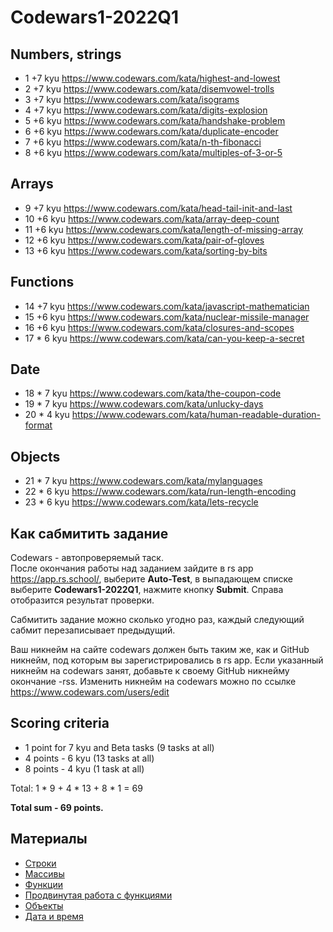# Codewars1-2022Q1

## Numbers, strings
 * 1 +7 kyu https://www.codewars.com/kata/highest-and-lowest
 * 2 +7 kyu https://www.codewars.com/kata/disemvowel-trolls
 * 3 +7 kyu https://www.codewars.com/kata/isograms
 * 4 +7 kyu https://www.codewars.com/kata/digits-explosion
 * 5 +6 kyu https://www.codewars.com/kata/handshake-problem
 * 6 +6 kyu https://www.codewars.com/kata/duplicate-encoder
 * 7 +6 kyu https://www.codewars.com/kata/n-th-fibonacci
 * 8 +6 kyu https://www.codewars.com/kata/multiples-of-3-or-5
## Arrays
 * 9 +7 kyu https://www.codewars.com/kata/head-tail-init-and-last
* 10 +6 kyu https://www.codewars.com/kata/array-deep-count
* 11 +6 kyu https://www.codewars.com/kata/length-of-missing-array
* 12 +6 kyu https://www.codewars.com/kata/pair-of-gloves
* 13 +6 kyu https://www.codewars.com/kata/sorting-by-bits
## Functions
* 14 +7 kyu https://www.codewars.com/kata/javascript-mathematician
* 15 +6 kyu https://www.codewars.com/kata/nuclear-missile-manager
* 16 +6 kyu https://www.codewars.com/kata/closures-and-scopes
* 17 * 6 kyu https://www.codewars.com/kata/can-you-keep-a-secret
## Date
* 18 * 7 kyu https://www.codewars.com/kata/the-coupon-code
* 19 * 7 kyu https://www.codewars.com/kata/unlucky-days
* 20 * 4 kyu https://www.codewars.com/kata/human-readable-duration-format
## Objects
* 21 * 7 kyu https://www.codewars.com/kata/mylanguages
* 22 * 6 kyu https://www.codewars.com/kata/run-length-encoding
* 23 * 6 kyu https://www.codewars.com/kata/lets-recycle

## Как сабмитить задание
Codewars - автопроверяемый таск.  
После окончания работы над заданием зайдите в rs app https://app.rs.school/, выберите **Auto-Test**, в выпадающем списке выберите **Codewars1-2022Q1**, нажмите кнопку **Submit**. Справа отобразится результат проверки.  

Сабмитить задание можно сколько угодно раз, каждый следующий сабмит перезаписывает предыдущий.

Ваш никнейм на сайте codewars должен быть таким же, как и GitHub никнейм, под которым вы зарегистрировались в rs app. Если указанный никнейм на codewars занят, добавьте к своему GitHub никнейму окончание -rss. Изменить никнейм на codewars можно по ссылке https://www.codewars.com/users/edit

## Scoring criteria

*  1 point for 7 kyu and Beta tasks (9 tasks at all)
*  4 points - 6 kyu (13 tasks at all)
*  8 points - 4 kyu (1 task at all)

Total: 1 * 9 + 4 * 13 + 8 * 1  = 69

**Total sum - 69 points.**


## Материалы

- [Строки](https://learn.javascript.ru/string)
- [Массивы](https://learn.javascript.ru/array)
- [Функции](https://learn.javascript.ru/function-basics)
- [Продвинутая работа с функциями](https://learn.javascript.ru/advanced-functions)
- [Объекты](https://learn.javascript.ru/object-basics)
- [Дата и время](https://learn.javascript.ru/date)
